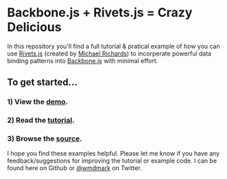 # Backbone.js + Rivets.js = Crazy Delicious

In this repository you'll find a full tutorial & pratical example of how you can use [Rivets.js](http://rivetsjs.com) (created by [Michael Richards](https://github.com/mikeric)) to incorperate powerful data binding patterns into [Backbone.js](http://backbonejs.org/) with minimal effort.

## To get started...
### 1) View the [demo](http://wmdmark.github.io/backbone-rivets-example/).
### 2) Read the [tutorial](https://github.com/wmdmark/backbone-rivets-example/blob/master/tutorial.md).
### 3) Browse the [source](https://github.com/wmdmark/backbone-rivets-example/blob/master/app/example.coffee).

I hope you find these examples helpful. Please let me know if you have any feedback/suggestions for improving the tutorial or example code. I can be found here on Github or [@wmdmark](http://twitter.com/wmdmark) on Twitter.

